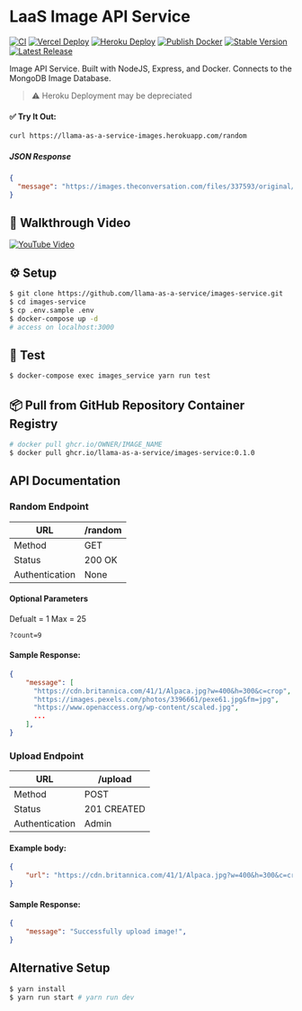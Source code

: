 # LaaS Image API Service

[![CI](https://github.com/llama-as-a-service/images-service/actions/workflows/ci.yml/badge.svg?branch=main)](https://github.com/llama-as-a-service/images-service/actions/workflows/ci.yml) [![Vercel Deploy](https://github.com/llama-as-a-service/images-service/actions/workflows/vercel-deploy.yml/badge.svg?branch=main)](https://github.com/llama-as-a-service/images-service/actions/workflows/vercel-deploy.yml) [![Heroku Deploy](https://github.com/llama-as-a-service/images-service/actions/workflows/heroku-deploy.yml/badge.svg?branch=main)](https://github.com/llama-as-a-service/images-service/actions/workflows/heroku-deploy.yml) [![Publish Docker](https://github.com/llama-as-a-service/images-service/actions/workflows/publish-to-ghcr.yml/badge.svg?branch=main)](https://github.com/llama-as-a-service/images-service/actions/workflows/publish-to-ghcr.yml) [![Stable Version](https://img.shields.io/github/v/tag/llama-as-a-service/images-service)](https://img.shields.io/github/v/tag/llama-as-a-service/images-service) [![Latest Release](https://img.shields.io/github/v/release/llama-as-a-service/images-service?color=%233D9970)](https://img.shields.io/github/v/tag/llama-as-a-service/images-service?color=%233D9970)

Image API Service. Built with NodeJS, Express, and Docker. Connects to the MongoDB Image Database.

> ⚠️ Heroku Deployment may be depreciated

#### ✅ Try It Out:
```sh
curl https://llama-as-a-service-images.herokuapp.com/random
```
##### JSON Response
```json
{
  "message": "https://images.theconversation.com/files/337593/original/file-20200526-106811-ql6d51.jpg?ixlib=rb-1.1.0&q=45&auto=format&w=1200&h=900.0&fit=crop"
}
```

## 🎥 Walkthrough Video

[![YouTube Video](https://user-images.githubusercontent.com/60903378/202875326-30bc7b91-3bf3-48be-a688-c74493fb4964.png)](https://www.youtube.com/watch?v=uDQUA_JTMJk)

## ⚙️ Setup
```sh
$ git clone https://github.com/llama-as-a-service/images-service.git
$ cd images-service
$ cp .env.sample .env
$ docker-compose up -d
# access on localhost:3000
```

## 🧪 Test
```sh
$ docker-compose exec images_service yarn run test
```

## 📦 Pull from GitHub Repository Container Registry
```sh
# docker pull ghcr.io/OWNER/IMAGE_NAME
$ docker pull ghcr.io/llama-as-a-service/images-service:0.1.0
```

## API Documentation

### Random Endpoint

| URL            | /random |
|----------------|---------|
| Method         | GET     |
| Status         | 200 OK  |
| Authentication | None    |

#### Optional Parameters
Defualt = 1
Max = 25
```
?count=9
```

#### Sample Response:
```json
{
    "message": [
      "https://cdn.britannica.com/41/1/Alpaca.jpg?w=400&h=300&c=crop",
      "https://images.pexels.com/photos/3396661/pexe61.jpg&fm=jpg",
      "https://www.openaccess.org/wp-content/scaled.jpg",
      ...
    ],
}
```

### Upload Endpoint

| URL            | /upload     |
|----------------|-------------|
| Method         | POST        |
| Status         | 201 CREATED |
| Authentication | Admin       |

#### Example body:
```json
{
    "url": "https://cdn.britannica.com/41/1/Alpaca.jpg?w=400&h=300&c=crop",
}
```

#### Sample Response:
```json
{
    "message": "Successfully upload image!",
}
```

## Alternative Setup
```sh
$ yarn install
$ yarn run start # yarn run dev
```